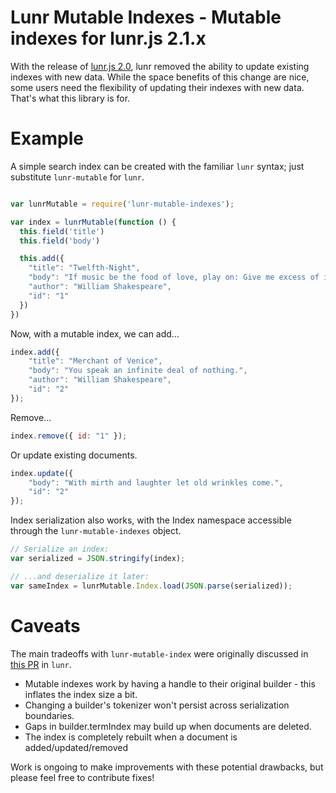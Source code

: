 # Lunr Mutable Indexes - Mutable indexes for lunr.js 2.1.x

With the release of [lunr.js 2.0](https://github.com/olivernn/lunr.js), lunr
removed the ability to update existing indexes with new data.  While the space
benefits of this change are nice, some users need the flexibility of updating
their indexes with new data.  That's what this library is for.

# Example

A simple search index can be created with the familiar `lunr` syntax; just substitute `lunr-mutable` for `lunr`.

```js

var lunrMutable = require('lunr-mutable-indexes');

var index = lunrMutable(function () {
  this.field('title')
  this.field('body')

  this.add({
    "title": "Twelfth-Night",
    "body": "If music be the food of love, play on: Give me excess of it…",
    "author": "William Shakespeare",
    "id": "1"
  })
})
```

Now, with a mutable index, we can add...

```js
index.add({
    "title": "Merchant of Venice",
    "body": "You speak an infinite deal of nothing.",
    "author": "William Shakespeare",
    "id": "2"
});
```

Remove...

```js
index.remove({ id: "1" });
```

Or update existing documents.

```js
index.update({
    "body": "With mirth and laughter let old wrinkles come.",
    "id": "2"
});
```

Index serialization also works, with the Index namespace accessible through the `lunr-mutable-indexes` object.

```js
// Serialize an index:
var serialized = JSON.stringify(index);

// ...and deserialize it later:
var sameIndex = lunrMutable.Index.load(JSON.parse(serialized));
```

# Caveats

The main tradeoffs with `lunr-mutable-index` were originally discussed in [this PR](https://github.com/olivernn/lunr.js/pull/315) in `lunr`.
* Mutable indexes work by having a handle to their original builder - this inflates the index size a bit.
* Changing a builder's tokenizer won't persist across serialization boundaries.
* Gaps in builder.termIndex may build up when documents are deleted.
* The index is completely rebuilt when a document is added/updated/removed

Work is ongoing to make improvements with these potential drawbacks, but please feel free to contribute fixes!
